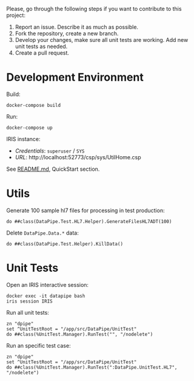 
Please, go through the following steps if you want to contribute to this project:

1. Report an issue. Describe it as much as possible.
2. Fork the repository, create a new branch.
3. Develop your changes, make sure all unit tests are working. Add new unit tests as needed.
4. Create a pull request.

# Development Environment
Build:
```
docker-compose build
```

Run:
```
docker-compose up
```

IRIS instance:
* *Credentials*: `superuser` / `SYS`
* *URL*: http://localhost:52773/csp/sys/UtilHome.csp

See [README.md](./README.md), QuickStart section.

# Utils
Generate 100 sample hl7 files for processing in test production:
```objectscript
do ##class(DataPipe.Test.HL7.Helper).GenerateFilesHL7ADT(100)
```

Delete `DataPipe.Data.*` data:
```objectscript
do ##class(DataPipe.Test.Helper).KillData()
```

# Unit Tests
Open an IRIS interactive session:
```console
docker exec -it datapipe bash
iris session IRIS
```

Run all unit tests:
```objectscript
zn "dpipe"
set ^UnitTestRoot = "/app/src/DataPipe/UnitTest"
do ##class(%UnitTest.Manager).RunTest("", "/nodelete")
```

Run an specific test case:
```objectscript
zn "dpipe"
set ^UnitTestRoot = "/app/src/DataPipe/UnitTest"
do ##class(%UnitTest.Manager).RunTest(":DataPipe.UnitTest.HL7", "/nodelete")
```
